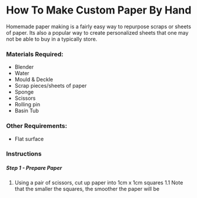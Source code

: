# How To Make Custom Paper By Hand
Homemade paper making is a fairly easy way to repurpose scraps or sheets of paper. Its also a popular way to create personalized sheets that one may not be able to buy in a typically store. 

### Materials Required:
- Blender
- Water
- Mould & Deckle
- Scrap pieces/sheets of paper
- Sponge
- Scissors
- Rolling pin
- Basin Tub

### Other Requirements:
- Flat surface

### Instructions
##### Step 1 - Prepare Paper
1.  Using a pair of scissors, cut up paper into 1cm x 1cm squares
  1.1 Note that the smaller the squares, the smoother the paper will be
